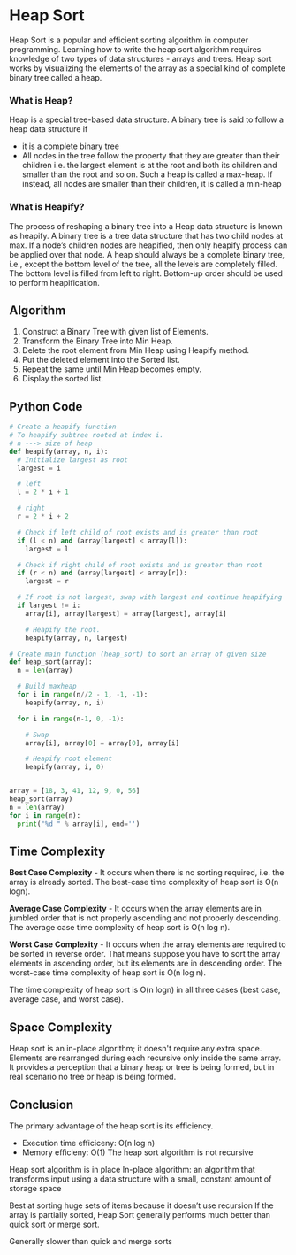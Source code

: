 # Heap Sort
Heap Sort is a popular and efficient sorting algorithm in computer programming. Learning how to write the heap sort algorithm requires knowledge of two types of data structures - arrays and trees. Heap sort works by visualizing the elements of the array as a special kind of complete binary tree called a heap.

### What is Heap?
Heap is a special tree-based data structure. A binary tree is said to follow a heap data structure if

* it is a complete binary tree
* All nodes in the tree follow the property that they are greater than their children i.e. the largest element is at the root and both its children and smaller than the root and so on. Such a heap is called a max-heap. If instead, all nodes are smaller than their children, it is called a min-heap

### What is Heapify?
The process of reshaping a binary tree into a Heap data structure is known as heapify. A binary tree is a tree data structure that has two child nodes at max. If a node’s children nodes are heapified, then only heapify process can be applied over that node. A heap should always be a complete binary tree, i.e., except the bottom level of the tree, all the levels are completely filled. The bottom level is filled from left to right. Bottom-up order should be used to perform heapification.

## Algorithm
1. Construct a Binary Tree with given list of Elements.
2. Transform the Binary Tree into Min Heap.
3. Delete the root element from Min Heap using Heapify method.
4. Put the deleted element into the Sorted list.
5. Repeat the same until Min Heap becomes empty.
6. Display the sorted list.

## Python Code
```python
# Create a heapify function
# To heapify subtree rooted at index i.
# n ---> size of heap
def heapify(array, n, i):
  # Initialize largest as root
  largest = i

  # left
  l = 2 * i + 1

  # right
  r = 2 * i + 2

  # Check if left child of root exists and is greater than root
  if (l < n) and (array[largest] < array[l]):
    largest = l

  # Check if right child of root exists and is greater than root
  if (r < n) and (array[largest] < array[r]):
    largest = r

  # If root is not largest, swap with largest and continue heapifying
  if largest != i:
    array[i], array[largest] = array[largest], array[i]

    # Heapify the root.
    heapify(array, n, largest)

# Create main function (heap_sort) to sort an array of given size
def heap_sort(array):
  n = len(array)

  # Build maxheap
  for i in range(n//2 - 1, -1, -1):
    heapify(array, n, i)

  for i in range(n-1, 0, -1):

    # Swap
    array[i], array[0] = array[0], array[i]

    # Heapify root element
    heapify(array, i, 0)


array = [18, 3, 41, 12, 9, 0, 56]
heap_sort(array)
n = len(array)
for i in range(n):
  print("%d " % array[i], end='')

```

## Time Complexity
**Best Case Complexity** - It occurs when there is no sorting required, i.e. the array is already sorted. The best-case time complexity of heap sort is O(n logn).

**Average Case Complexity** - It occurs when the array elements are in jumbled order that is not properly ascending and not properly descending. The average case time complexity of heap sort is O(n log n).

**Worst Case Complexity** - It occurs when the array elements are required to be sorted in reverse order. That means suppose you have to sort the array elements in ascending order, but its elements are in descending order. The worst-case time complexity of heap sort is O(n log n).

The time complexity of heap sort is O(n logn) in all three cases (best case, average case, and worst case). 

## Space Complexity
Heap sort is an in-place algorithm; it doesn't require any extra space. Elements are rearranged during each recursive only inside the same array.
It provides a perception that a binary heap or tree is being formed, but in real scenario no tree or heap is being formed.

## Conclusion
The primary advantage of the heap sort is its efficiency. 
- Execution time efficiceny: O(n log n)
- Memory efficieny: O(1)
The heap sort algorithm is not recursive

Heap sort algorithm is in place
In-place algorithm: an algorithm that transforms input using a data structure with a small, constant amount of storage space

Best at sorting huge sets of items because it doesn’t use recursion
If the array is partially sorted, Heap Sort generally performs much better than quick sort or merge sort.

Generally slower than quick and merge sorts
